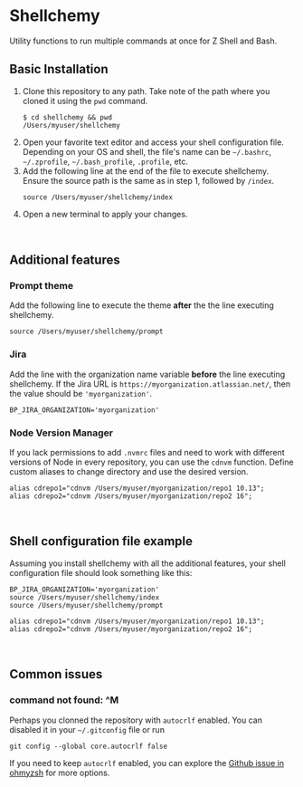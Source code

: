 # Shellchemy
Utility functions to run multiple commands at once for Z Shell and Bash. 

## Basic Installation
1. Clone this repository to any path. Take note of the path where you cloned it using the `pwd` command.
    ```
    $ cd shellchemy && pwd
    /Users/myuser/shellchemy
    ```
2. Open your favorite text editor and access your shell configuration file. Depending on your OS and shell, the file's name can be `~/.bashrc`, `~/.zprofile`, `~/.bash_profile`, `.profile`, etc.
3. Add the following line at the end of the file to execute shellchemy. Ensure the source path is the same as in step 1, followed by `/index`.
    ```
    source /Users/myuser/shellchemy/index
    ```
4. Open a new terminal to apply your changes.

<br>

## Additional features
### Prompt theme
Add the following line to execute the theme **after** the the line executing shellchemy.
```
source /Users/myuser/shellchemy/prompt
```
### Jira
Add the line with the organization name variable **before** the line executing shellchemy. If the Jira URL is `https://myorganization.atlassian.net/`, then the value should be `'myorganization'`.
```
BP_JIRA_ORGANIZATION='myorganization'
```
### Node Version Manager
If you lack permissions to add `.nvmrc` files and need to work with different versions of Node in every repository, you can use the `cdnvm` function. Define custom aliases to change directory and use the desired version.
```
alias cdrepo1="cdnvm /Users/myuser/myorganization/repo1 10.13";
alias cdrepo2="cdnvm /Users/myuser/myorganization/repo2 16";
```

<br>

## Shell configuration file example
Assuming you install shellchemy with all the additional features, your shell configuration file should look something like this:
```
BP_JIRA_ORGANIZATION='myorganization'
source /Users/myuser/shellchemy/index
source /Users/myuser/shellchemy/prompt

alias cdrepo1="cdnvm /Users/myuser/myorganization/repo1 10.13";
alias cdrepo2="cdnvm /Users/myuser/myorganization/repo2 16";
```

<br>

## Common issues
### command not found: ^M
Perhaps you clonned the repository with `autocrlf` enabled. You can disabled it in your `~/.gitconfig` file or run
```
git config --global core.autocrlf false
```
If you need to keep `autocrlf` enabled, you can explore the [Github issue in ohmyzsh](https://github.com/ohmyzsh/ohmyzsh/issues/1363) for more options.
